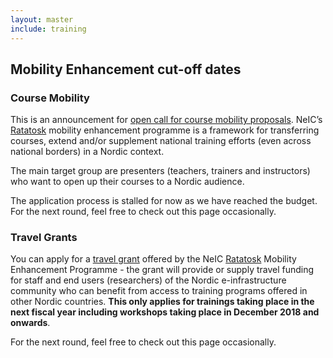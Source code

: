 ```yaml
---
layout: master
include: training
---
```


## Mobility Enhancement cut-off dates

### Course Mobility
This is an announcement for  [open call for course mobility proposals](/training/course-mobility). NeIC’s [Ratatosk](/ratatosk) mobility enhancement programme is a framework for transferring courses, extend and/or supplement national training efforts (even across national borders) in a Nordic context.

The main target group are presenters (teachers, trainers and instructors) who want to open up their courses to a Nordic audience.

The application process is stalled for now as we have reached the budget. For the next round, feel free to check out this page occasionally.


### Travel Grants
You can apply for a [travel grant](/training/travel-grant) offered by the NeIC [Ratatosk](/ratatosk) Mobility Enhancement Programme - the grant will provide or supply travel funding for staff and end users (researchers) of the Nordic e-infrastructure community who can benefit from access to training programs offered in other Nordic countries. **This only applies for trainings taking place in the next fiscal year including workshops taking place in December 2018 and onwards**.

For the next round, feel free to check out this page occasionally.
